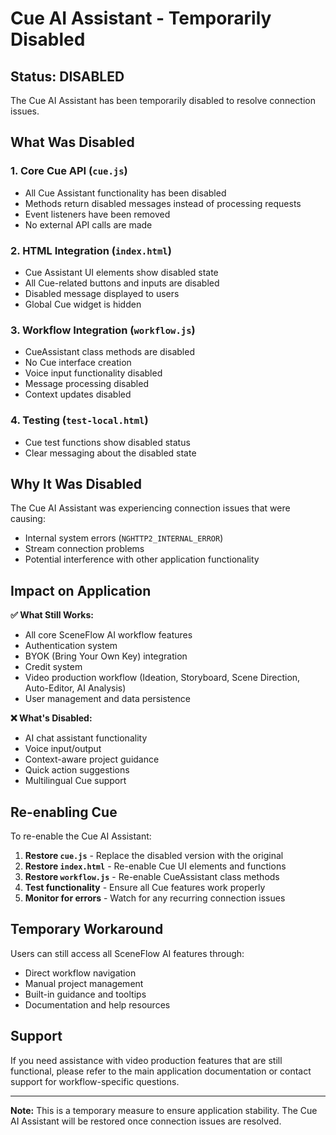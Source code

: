# Cue AI Assistant - Temporarily Disabled

## Status: DISABLED

The Cue AI Assistant has been temporarily disabled to resolve connection issues.

## What Was Disabled

### 1. Core Cue API (`cue.js`)
- All Cue Assistant functionality has been disabled
- Methods return disabled messages instead of processing requests
- Event listeners have been removed
- No external API calls are made

### 2. HTML Integration (`index.html`)
- Cue Assistant UI elements show disabled state
- All Cue-related buttons and inputs are disabled
- Disabled message displayed to users
- Global Cue widget is hidden

### 3. Workflow Integration (`workflow.js`)
- CueAssistant class methods are disabled
- No Cue interface creation
- Voice input functionality disabled
- Message processing disabled
- Context updates disabled

### 4. Testing (`test-local.html`)
- Cue test functions show disabled status
- Clear messaging about the disabled state

## Why It Was Disabled

The Cue AI Assistant was experiencing connection issues that were causing:
- Internal system errors (`NGHTTP2_INTERNAL_ERROR`)
- Stream connection problems
- Potential interference with other application functionality

## Impact on Application

**✅ What Still Works:**
- All core SceneFlow AI workflow features
- Authentication system
- BYOK (Bring Your Own Key) integration
- Credit system
- Video production workflow (Ideation, Storyboard, Scene Direction, Auto-Editor, AI Analysis)
- User management and data persistence

**❌ What's Disabled:**
- AI chat assistant functionality
- Voice input/output
- Context-aware project guidance
- Quick action suggestions
- Multilingual Cue support

## Re-enabling Cue

To re-enable the Cue AI Assistant:

1. **Restore `cue.js`** - Replace the disabled version with the original
2. **Restore `index.html`** - Re-enable Cue UI elements and functions
3. **Restore `workflow.js`** - Re-enable CueAssistant class methods
4. **Test functionality** - Ensure all Cue features work properly
5. **Monitor for errors** - Watch for any recurring connection issues

## Temporary Workaround

Users can still access all SceneFlow AI features through:
- Direct workflow navigation
- Manual project management
- Built-in guidance and tooltips
- Documentation and help resources

## Support

If you need assistance with video production features that are still functional, please refer to the main application documentation or contact support for workflow-specific questions.

---

**Note:** This is a temporary measure to ensure application stability. The Cue AI Assistant will be restored once connection issues are resolved.
